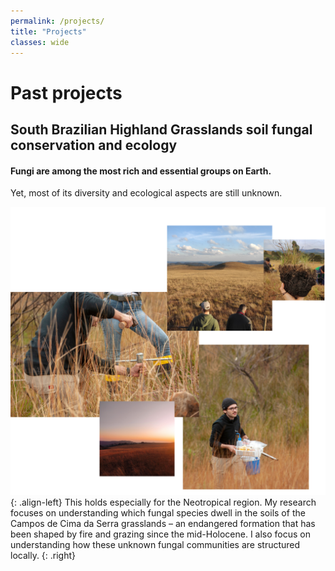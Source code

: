 ```yaml
---
permalink: /projects/
title: "Projects"
classes: wide
---
```







# Past projects
## South Brazilian Highland Grasslands soil fungal conservation and ecology
#### Fungi are among the most rich and essential groups on Earth.
Yet, most of its diversity and ecological aspects are still unknown.

![](/assets/images/campo_site.png){: .align-left}
This holds especially for the Neotropical region. My research focuses on understanding which fungal species dwell in the soils of the Campos de Cima da Serra grasslands – an endangered formation that has been shaped by fire and grazing since the mid-Holocene. I also focus on understanding how these unknown fungal communities are structured locally. {: .right}

